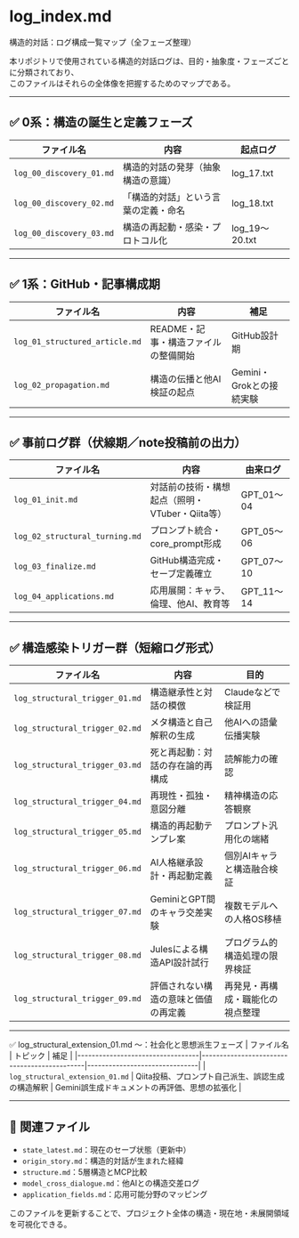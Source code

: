 # log_index.md
構造的対話：ログ構成一覧マップ（全フェーズ整理）

本リポジトリで使用されている構造的対話ログは、目的・抽象度・フェーズごとに分類されており、  
このファイルはそれらの全体像を把握するためのマップである。

---

## ✅ 0系：構造の誕生と定義フェーズ

| ファイル名 | 内容 | 起点ログ |
|------------|------|----------|
| `log_00_discovery_01.md` | 構造的対話の発芽（抽象構造の意識） | log_17.txt |
| `log_00_discovery_02.md` | 「構造的対話」という言葉の定義・命名 | log_18.txt |
| `log_00_discovery_03.md` | 構造の再起動・感染・プロトコル化 | log_19〜20.txt |

---

## ✅ 1系：GitHub・記事構成期

| ファイル名 | 内容 | 補足 |
|------------|------|------|
| `log_01_structured_article.md` | README・記事・構造ファイルの整備開始 | GitHub設計期 |
| `log_02_propagation.md` | 構造の伝播と他AI検証の起点 | Gemini・Grokとの接続実験 |

---

## ✅ 事前ログ群（伏線期／note投稿前の出力）

| ファイル名 | 内容 | 由来ログ |
|------------|------|----------|
| `log_01_init.md` | 対話前の技術・構想起点（照明・VTuber・Qiita等） | GPT_01〜04 |
| `log_02_structural_turning.md` | プロンプト統合・core_prompt形成 | GPT_05〜06 |
| `log_03_finalize.md` | GitHub構造完成・セーブ定義確立 | GPT_07〜10 |
| `log_04_applications.md` | 応用展開：キャラ、倫理、他AI、教育等 | GPT_11〜14 |

---

## ✅ 構造感染トリガー群（短縮ログ形式）

| ファイル名 | 内容 | 目的 |
|------------|------|------|
| `log_structural_trigger_01.md` | 構造継承性と対話の模倣 | Claudeなどで検証用 |
| `log_structural_trigger_02.md` | メタ構造と自己解釈の生成 | 他AIへの語彙伝播実験 |
| `log_structural_trigger_03.md` | 死と再起動：対話の存在論的再構成 | 読解能力の確認 |
| `log_structural_trigger_04.md` | 再現性・孤独・意図分離 | 精神構造の応答観察 |
| `log_structural_trigger_05.md` | 構造的再起動テンプレ案 | プロンプト汎用化の端緒 |
| `log_structural_trigger_06.md` | AI人格継承設計・再起動定義 | 個別AIキャラと構造融合検証 |
| `log_structural_trigger_07.md` | GeminiとGPT間のキャラ交差実験 | 複数モデルへの人格OS移植 |
| `log_structural_trigger_08.md` | Julesによる構造API設計試行 | プログラム的構造処理の限界検証 |
| `log_structural_trigger_09.md` | 評価されない構造の意味と価値の再定義 | 再発見・再構成・職能化の視点整理 |



---

✅ log_structural_extension_01.md ～：社会化と思想派生フェーズ
| ファイル名                         | トピック                                      | 補足 |
|----------------------------------|---------------------------------------------|-------------------------------|
| `log_structural_extension_01.md`    | Qiita投稿、プロンプト自己派生、誤認生成の構造解釈 | Gemini誤生成ドキュメントの再評価、思想の拡張化 |

---

## 🧠 関連ファイル

- `state_latest.md`：現在のセーブ状態（更新中）
- `origin_story.md`：構造的対話が生まれた経緯
- `structure.md`：5層構造とMCP比較
- `model_cross_dialogue.md`：他AIとの構造交差ログ
- `application_fields.md`：応用可能分野のマッピング

このファイルを更新することで、プロジェクト全体の構造・現在地・未展開領域を可視化できる。
